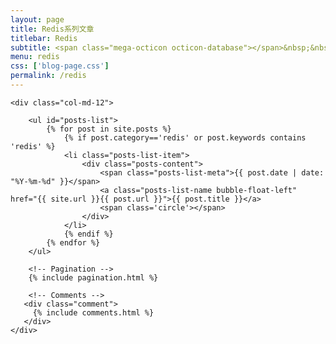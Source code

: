 ```yaml
---
layout: page
title: Redis系列文章
titlebar: Redis
subtitle: <span class="mega-octicon octicon-database"></span>&nbsp;&nbsp; 守 - 破 - 离
menu: redis
css: ['blog-page.css']
permalink: /redis
---
```


<div class="row">

    <div class="col-md-12">

        <ul id="posts-list">
            {% for post in site.posts %}
                {% if post.category=='redis' or post.keywords contains 'redis' %}
                <li class="posts-list-item">
                    <div class="posts-content">
                        <span class="posts-list-meta">{{ post.date | date: "%Y-%m-%d" }}</span>
                        <a class="posts-list-name bubble-float-left" href="{{ site.url }}{{ post.url }}">{{ post.title }}</a>
                        <span class='circle'></span>
                    </div>
                </li>
                {% endif %}
            {% endfor %}
        </ul> 

        <!-- Pagination -->
        {% include pagination.html %}

        <!-- Comments -->
       <div class="comment">
         {% include comments.html %}
       </div>
    </div>

</div>
<script>
    $(document).ready(function(){

        // Enable bootstrap tooltip
        $("body").tooltip({ selector: '[data-toggle=tooltip]' });

    });
</script>